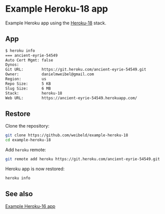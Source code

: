 # Example Heroku-18 app

Example Heroku app using the [Heroku-18](https://devcenter.heroku.com/articles/heroku-18-stack) stack.

## App

```bash
$ heroku info
=== ancient-eyrie-54549
Auto Cert Mgmt: false
Dynos:
Git URL:        https://git.heroku.com/ancient-eyrie-54549.git
Owner:          danielmweibel@gmail.com
Region:         us
Repo Size:      5 KB
Slug Size:      6 MB
Stack:          heroku-18
Web URL:        https://ancient-eyrie-54549.herokuapp.com/
```

## Restore

Clone the repository:

```bash
git clone https://github.com/weibeld/example-heroku-18
cd example-heroku-18
```

Add `heroku` remote:

```bash
git remote add heroku https://git.heroku.com/ancient-eyrie-54549.git
```

Heroku app is now restored:

```bash
heroku info
```

## See also

[Example Heroku-16 app](https://github.com/weibeld/example-heroku-16)
